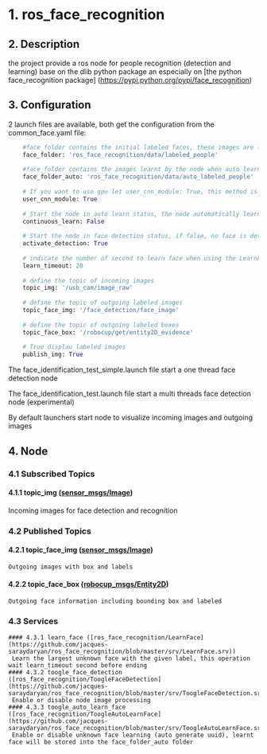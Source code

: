 # 1. ros_face_recognition

## 2. Description
the project provide a ros node for people recognition (detection and learning) base on the dlib python package an especially on [the python face_recognition package] (https://pypi.python.org/pypi/face_recognition) 

## 3.  Configuration 

2 launch files are available, both get the configuration from the common_face.yaml file:
```python
    #face_folder contains the initial labeled faces, these images are loaded at the node start
    face_folder: 'ros_face_recognition/data/labeled_people'
    
    #face_folder contains the images learnt by the node when auto learn or lean service is activated
    face_folder_auto: 'ros_face_recognition/data/auto_labeled_people'
    
    # If you want to use gpu let user_cnn_module: True, this method is faster and more accurate
    user_cnn_module: True
    
    # Start the node in auto learn status, the node automatically learn and associated id to unknown faces
    continuous_learn: False
    
    # Start the node in face detection status, if false, no face is detected by the node
    activate_detection: True
    
    # indicate the number of second to learn face when using the LearnFace ros service
    learn_timeout: 20
    
    # define the topic of incoming images
    topic_img: '/usb_cam/image_raw'
    
    # define the topic of outgoing labeled images
    topic_face_img: '/face_detection/face_image'
    
    # define the topic of outgoing labeled boxes
    topic_face_box: '/robocup/get/entity2D_evidence'
    
    # True displau labeled images
    publish_img: True
```

The face_identification_test_simple.launch file start a one thread face detection node

The face_identification_test.launch file start a multi threads face detection node (experimental)

By default launchers start node to visualize incoming images and outgoing images

## 4. Node
 ### 4.1  Subscribed Topics
  #### 4.1.1 topic_img ([sensor_msgs/Image](http://docs.ros.org/api/sensor_msgs/html/msg/Image.html))
   Incoming images for face detection and recognition
        
  ### 4.2 Published Topics
   #### 4.2.1 topic_face_img ([sensor_msgs/Image](http://docs.ros.org/api/sensor_msgs/html/msg/Image.html))
    Outgoing images with box and labels
   #### 4.2.2 topic_face_box ([robocup_msgs/Entity2D]())
    Outgoing face information including bounding box and labeled 
            
   ### 4.3 Services
    #### 4.3.1 learn_face ([ros_face_recognition/LearnFace](https://github.com/jacques-saraydaryan/ros_face_recognition/blob/master/srv/LearnFace.srv))
     Learn the largest unknown face with the given label, this operation wait learn_timeout second before ending
    #### 4.3.2 toogle_face_detection ([ros_face_recognition/ToogleFaceDetection](https://github.com/jacques-saraydaryan/ros_face_recognition/blob/master/srv/ToogleFaceDetection.srv))
     Enable or disable node image processing
    #### 4.3.3 toogle_auto_learn_face ([ros_face_recognition/ToogleAutoLearnFace](https://github.com/jacques-saraydaryan/ros_face_recognition/blob/master/srv/ToogleAutoLearnFace.srv))
     Enable or disable unknown face learning (auto generate uuid), learnt face will be stored into the face_folder_auto folder



